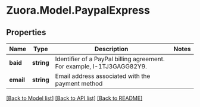
# Zuora.Model.PaypalExpress

## Properties

Name | Type | Description | Notes
------------ | ------------- | ------------- | -------------
**baid** | **string** | Identifier of a PayPal billing agreement. For example, I-1TJ3GAGG82Y9. | 
**email** | **string** | Email address associated with the payment method | 

[[Back to Model list]](../README.md#documentation-for-models)
[[Back to API list]](../README.md#documentation-for-api-endpoints)
[[Back to README]](../README.md)

